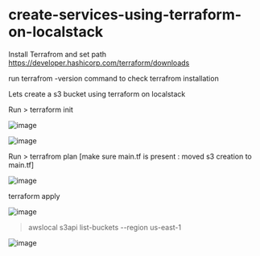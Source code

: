 # create-services-using-terraform-on-localstack

Install Terrafrom and set path
https://developer.hashicorp.com/terraform/downloads

run terrafrom -version command to check terrafrom installation

Lets create a s3 bucket using terraform on localstack

Run > terraform init

![image](https://github.com/srss-pocs/create-services-using-terraform-on-localstack/assets/145287517/43890db6-b9f2-44a4-b430-9dcf88c41d48)


![image](https://github.com/srss-pocs/create-services-using-terraform-on-localstack/assets/145287517/b2a5b014-736f-45ad-a9e4-9561108d1d2a)



Run > terrafrom plan [make sure main.tf is present : moved s3 creation to main.tf]

![image](https://github.com/srss-pocs/create-services-using-terraform-on-localstack/assets/145287517/af0bd8d7-7059-40d7-b274-4665b41167ec)


terraform apply

![image](https://github.com/srss-pocs/create-services-using-terraform-on-localstack/assets/145287517/7fe776e8-5ecd-4685-80ba-24f687eb25c3)

> awslocal s3api list-buckets --region us-east-1

![image](https://github.com/srss-pocs/create-services-using-terraform-on-localstack/assets/145287517/6af9d9fd-7610-4347-b36b-ba950dbbc18b)















